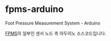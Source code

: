# fpms-arduino
Foot Pressure Measurement System - Arduino

[FPMS](https://github.com/WBPBP/fpms-documents)의 일부인 센서 노드 측 아두이노 소스코드입니다.
